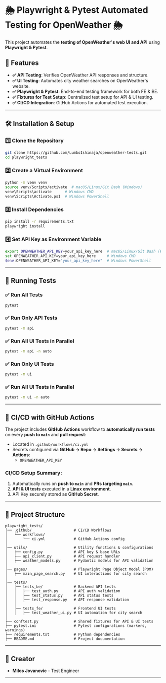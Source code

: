 # 🌦️ Playwright & Pytest Automated Testing for OpenWeather 🌦️

This project automates the **testing of OpenWeather's web UI and API** using **Playwright & Pytest**.

## 📌 Features
- **✅ API Testing**: Verifies OpenWeather API responses and structure.
- **✅ UI Testing**: Automates city weather searches on OpenWeather's website.
- **✅ Playwright & Pytest**: End-to-end testing framework for both FE & BE.
- **✅ Fixtures for Test Setup**: Centralized test setup for API & UI testing.
- **✅ CI/CD Integration**: GitHub Actions for automated test execution.

---

## 🛠️ Installation & Setup

### 1️⃣ **Clone the Repository**
```sh
git clone https://github.com/LumboIshinaja/openweather-tests.git
cd playwright_tests
```

### 2️⃣ **Create a Virtual Environment**
```sh
python -m venv venv
source venv/Scripts/activate  # macOS/Linux/Git Bash (Windows)
venv\Scripts\activate      # Windows CMD
venv\Scripts\Activate.ps1  # Windows PowerShell
```

### 3️⃣ **Install Dependencies**
```sh
pip install -r requirements.txt
playwright install
```

### 4️⃣ **Set API Key as Environment Variable**
```sh
export OPENWEATHER_API_KEY=your_api_key_here  # macOS/Linux/Git Bash (Windows)
set OPENWEATHER_API_KEY=your_api_key_here     # Windows CMD
$env:OPENWEATHER_API_KEY="your_api_key_here"  # Windows PowerShell
```

---

## 🏃 Running Tests

### **✅ Run All Tests**
```sh
pytest
```

### **✅ Run Only API Tests**
```sh
pytest -m api
```

### **✅ Run All UI Tests in Parallel**
```sh
pytest -m api -n auto
```

### **✅ Run Only UI Tests**
```sh
pytest -m ui
```

### **✅ Run All UI Tests in Parallel**
```sh
pytest -m ui -n auto
```

---

## 👤 CI/CD with GitHub Actions
The project includes **GitHub Actions** workflow to **automatically run tests** on every **push to `main`** and **pull request**:
- Located in `.github/workflows/ci.yml`
- Secrets configured via **GitHub → Repo → Settings → Secrets → Actions**:
  - `OPENWEATHER_API_KEY`

### **CI/CD Setup Summary:**
1. Automatically runs on **push to `main`** and **PRs targeting `main`**.
2. **API & UI tests** executed in a **Linux environment**.
3. API Key securely stored as **GitHub Secret**.


---

## 📂 Project Structure

```
playwright_tests/
│── .github/                   # CI/CD Workflows
│   └── workflows/
│       └── ci.yml             # GitHub Actions config
│ 
│── utils/                     # Utility functions & configurations
│   ├── config.py              # API key & base URLs
│   ├── api_client.py          # API request handler
│   ├── weather_models.py      # Pydantic models for API validation
│
│── pages/                     # Playwright Page Object Model (POM)
│   ├── main_page_search.py    # UI interactions for city search
│
│── tests/
│   │── tests_be/              # Backend API tests
│   │   ├── test_auth.py       # API auth validation
│   │   ├── test_status.py     # API status tests
│   │   ├── test_response.py   # API response validation
│   │
│   │── tests_fe/              # Frontend UI tests
│   │   ├── test_weather_ui.py # UI automation for city search
│
├── conftest.py                # Shared fixtures for API & UI tests
├── pytest.ini                 # Pytest configurations (markers, warnings)
├── requirements.txt           # Python dependencies
├── README.md                  # Project documentation
```

---


## 📢 Creator
- **Milos Jovanovic** - Test Engineer

---

